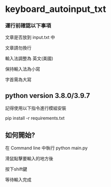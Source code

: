 # keyboard_autoinput_txt

### 運行前確認以下事項

文章是否放到 input.txt 中

文章請勿換行

輸入法調整為 英文(美國)

保持輸入法為小寫

字首需為大寫

## python version 3.8.0/3.9.7

記得使用以下指令進行模組安裝

pip install -r requirements.txt

## 如何開始?

在 Command line 中執行 python main.py

滑鼠點擊要輸入的地方後

按下shift鍵

等待輸入完成
